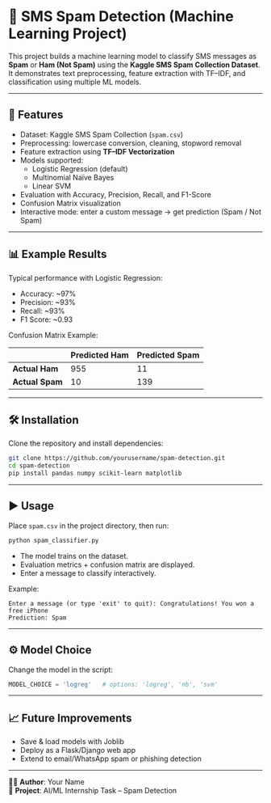 # 📧 SMS Spam Detection (Machine Learning Project)

This project builds a machine learning model to classify SMS messages as **Spam** or **Ham (Not Spam)** using the **Kaggle SMS Spam Collection Dataset**. It demonstrates text preprocessing, feature extraction with TF–IDF, and classification using multiple ML models.

---

## 🚀 Features
- Dataset: Kaggle SMS Spam Collection (`spam.csv`)
- Preprocessing: lowercase conversion, cleaning, stopword removal
- Feature extraction using **TF–IDF Vectorization**
- Models supported:
  - Logistic Regression (default)
  - Multinomial Naïve Bayes
  - Linear SVM
- Evaluation with Accuracy, Precision, Recall, and F1-Score
- Confusion Matrix visualization
- Interactive mode: enter a custom message → get prediction (Spam / Not Spam)

---

## 📊 Example Results
Typical performance with Logistic Regression:
- Accuracy: ~97%
- Precision: ~93%
- Recall: ~93%
- F1 Score: ~0.93

Confusion Matrix Example:

|              | Predicted Ham | Predicted Spam |
|--------------|---------------|----------------|
| **Actual Ham**  | 955           | 11             |
| **Actual Spam** | 10            | 139            |

---

## 🛠️ Installation
Clone the repository and install dependencies:

```bash
git clone https://github.com/yourusername/spam-detection.git
cd spam-detection
pip install pandas numpy scikit-learn matplotlib
```

---

## ▶️ Usage
Place `spam.csv` in the project directory, then run:

```bash
python spam_classifier.py
```

- The model trains on the dataset.
- Evaluation metrics + confusion matrix are displayed.
- Enter a message to classify interactively.

Example:

```
Enter a message (or type 'exit' to quit): Congratulations! You won a free iPhone
Prediction: Spam
```

---

## ⚙️ Model Choice
Change the model in the script:

```python
MODEL_CHOICE = 'logreg'   # options: 'logreg', 'nb', 'svm'
```

---

## 📈 Future Improvements
- Save & load models with Joblib
- Deploy as a Flask/Django web app
- Extend to email/WhatsApp spam or phishing detection

---

👨‍💻 **Author**: Your Name  
📅 **Project**: AI/ML Internship Task – Spam Detection
